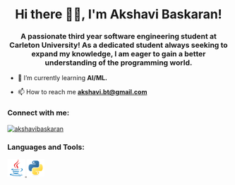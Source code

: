 <h1 align="center">Hi there 👋🏽, I'm Akshavi Baskaran!</h1>
<h3 align="center">A passionate third year software engineering student at Carleton University! As a dedicated student always seeking to expand my knowledge, I am eager to gain a better understanding of the programming world. </h3>

- 🌱 I’m currently learning **AI/ML.**
  
- 📫 How to reach me **akshavi.bt@gmail.com**

<h3 align="left">Connect with me:</h3>
<p align="left">
<a href="https://linkedin.com/in/akshavibaskaran" target="blank"><img align="center" src="https://raw.githubusercontent.com/rahuldkjain/github-profile-readme-generator/master/src/images/icons/Social/linked-in-alt.svg" alt="akshavibaskaran" height="30" width="40" /></a>
</p>

<h3 align="left">Languages and Tools:</h3>
<p align="left"> <a href="https://www.java.com" target="_blank" rel="noreferrer"> <img src="https://raw.githubusercontent.com/devicons/devicon/master/icons/java/java-original.svg" alt="java" width="40" height="40"/> </a> <a href="https://www.python.org" target="_blank" rel="noreferrer"> <img src="https://raw.githubusercontent.com/devicons/devicon/master/icons/python/python-original.svg" alt="python" width="40" height="40"/> </a> </p>
